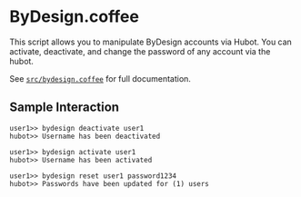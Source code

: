 # ByDesign.coffee

This script allows you to manipulate ByDesign accounts via Hubot. You can activate, deactivate, and change the password of any account via the hubot.

See [`src/bydesign.coffee`](src/bydesign.coffee) for full documentation.

## Sample Interaction

```
user1>> bydesign deactivate user1
hubot>> Username has been deactivated

user1>> bydesign activate user1
hubot>> Username has been activated

user1>> bydesign reset user1 password1234
hubot>> Passwords have been updated for (1) users
```
